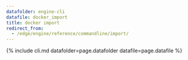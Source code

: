 ```yaml
---
datafolder: engine-cli
datafile: docker_import
title: docker import
redirect_from:
  - /edge/engine/reference/commandline/import/
---
```

<!--
This page is automatically generated from Docker's source code. If you want to
suggest a change to the text that appears here, open a ticket or pull request
in the source repository on GitHub:

https://github.com/docker/cli
-->
{% include cli.md datafolder=page.datafolder datafile=page.datafile %}
